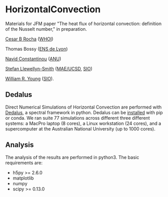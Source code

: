 # HorizontalConvection
Materials for JFM paper "The heat flux of horizontal convection: definition of the Nusselt number," in preparation.

[Cesar B Rocha](www.cbrocha.com) ([WHOI](whoi.edu))

Thomas Bossy ([ENS de Lyon](http://www.ens-lyon.fr))

[Navid Constantinou](http://www.navidconstantinou.com) ([ANU](https://www.anu.edu.au))

[Stefan Llewellyn-Smith](https://sites.google.com/a/eng.ucsd.edu/sgls/)
([MAE/UCSD](http://maeweb.ucsd.edu), [SIO](scripps.ucsd.edu))


[William R. Young](http://pordlabs.ucsd.edu/wryoung/) ([SIO](scripps.ucsd.edu)).

## Dedalus
Direct Numerical Simulations of Horizontal Convection are performed with
[Dedalus](http://dedalus-project.org), a spectral framework in python. Dedalus
can be
[installed](https://dedalus-project.readthedocs.io/en/latest/installation.html#installing-the-dedalus-package)
with pip or conda. We ran suite 77 simulations across different three different systems: a MacPro laptop (8 cores), a Linux workstation (24 cores), and a supercomputer at the Australian National University (up to 1000 cores).

## Analysis
The analysis of the results are performed in python3. The basic requirements
are:
 
- h5py >= 2.6.0
- matplotlib
- numpy
- scipy >= 0.13.0


